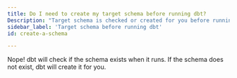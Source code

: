 ```yaml
---
title: Do I need to create my target schema before running dbt?
Description: "Target schema is checked or created for you before running dbt"
sidebar_label: 'Target schema before running dbt'
id: create-a-schema

---
```

Nope! dbt will check if the schema exists when it runs. If the schema does not exist, dbt will create it for you.

